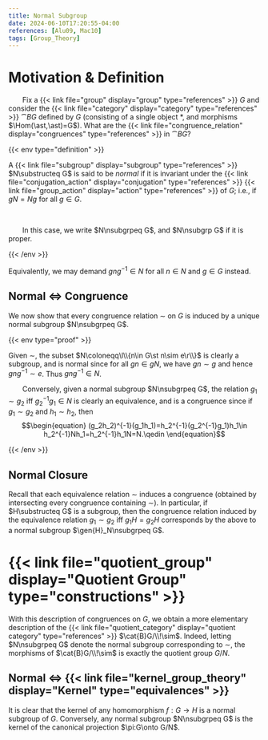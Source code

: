 ```yaml
---
title: Normal Subgroup
date: 2024-06-10T17:20:55-04:00
references: [Alu09, Mac10]
tags: [Group_Theory]
---
```


# Motivation & Definition

&emsp;&emsp;Fix a {{< link file="group" display="group" type="references" >}} $G$ and consider the {{< link file="category" display="category" type="references" >}} $\cat{B}G$ defined by $G$ (consisting of a single object $\ast$, and morphisms $\Hom(\ast,\ast)=G$). What are the {{< link file="congruence_relation" display="congruences" type="references" >}} in $\cat{B}G$?

{{< env type="definition" >}}

A {{< link file="subgroup" display="subgroup" type="references" >}} $N\substructeq G$ is said to be *normal* if it is invariant under the {{< link file="conjugation_action" display="conjugation" type="references" >}} {{< link file="group_action" display="action" type="references" >}} of $G$; i.e., if $gN=Ng$ for all $g\in G$.

<br>

&emsp;&emsp;In this case, we write $N\nsubgrpeq G$, and $N\nsubgrp G$ if it is proper.

{{< /env >}}

Equivalently, we may demand $gng^{-1}\in N$ for all $n\in N$ and $g\in G$ instead.

<div class="space"></div>

## Normal $\Leftrightarrow$ Congruence

We now show that every congruence relation $\sim$ on $G$ is induced by a unique normal subgroup $N\nsubgrpeq G$.

<div class="space"></div>

{{< env type="proof" >}}

Given $\sim$, the subset $N\coloneqq\l\\{n\in G\st n\sim e\r\\}$ is clearly a subgroup, and is normal since for all $gn\in gN$, we have $gn\sim g$ and hence $gng^{-1}\sim e$. Thus $gng^{-1}\in N$.
<br>

&emsp;&emsp;Conversely, given a normal subgroup $N\nsubgrpeq G$, the relation $g_1\sim g_2$ iff $g_2^{-1}g_1\in N$ is clearly an equivalence, and is a congruence since if $g_1\sim g_2$ and $h_1\sim h_2$, then
$$\begin{equation}
    (g_2h_2)^{-1}(g_1h_1)=h_2^{-1}(g_2^{-1}g_1)h_1\in h_2^{-1}Nh_1=h_2^{-1}h_1N=N.\qedin
\end{equation}$$

{{< /env >}}

<div class="space"></div>

## Normal Closure

Recall that each equivalence relation $\sim$ induces a congruence (obtained by intersecting every congruence containing $\sim$). In particular, if $H\substructeq G$ is a subgroup, then the congruence relation induced by the equivalence relation $g_1\sim g_2$ iff $g_1H=g_2H$ corresponds by the above to a normal subgroup $\gen{H}_N\nsubgrpeq G$.

# {{< link file="quotient_group" display="Quotient Group" type="constructions" >}}

With this description of congruences on $G$, we obtain a more elementary description of the {{< link file="quotient_category" display="quotient category" type="references" >}} $\cat{B}G/\\!\sim$. Indeed, letting $N\nsubgrpeq G$ denote the normal subgroup corresponding to $\sim$, the morphisms of $\cat{B}G/\\!\sim$ is exactly the quotient group $G/N$.

<div class="space"></div>

## Normal $\Leftrightarrow$ {{< link file="kernel_group_theory" display="Kernel" type="equivalences" >}}

It is clear that the kernel of any homomorphism $f:G\to H$ is a normal subgroup of $G$. Conversely, any normal subgroup $N\nsubgrpeq G$ is the kernel of the canonical projection $\pi:G\onto G/N$.
